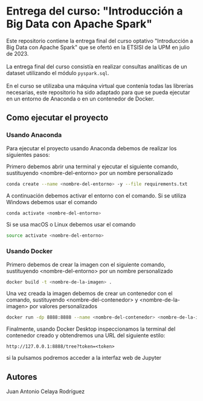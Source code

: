 # Entrega del curso: "Introducción a Big Data con Apache Spark"
Este repositorio contiene la entrega final del curso optativo "Introducción a Big Data con Apache Spark" que se ofertó en la ETSISI de la UPM en julio de 2023.
</br></br>
La entrega final del curso consistía en realizar consultas analíticas de un dataset utilizando el módulo `pyspark.sql`.
</br></br>
En el curso se utilizaba una máquina virtual que contenía todas las librerías necesarias, este repositorio ha sido adaptado para que se pueda ejecutar en un entorno de Anaconda o en un contenedor de Docker.

## Como ejecutar el proyecto

### Usando Anaconda
Para ejecutar el proyecto usando Anaconda debemos de realizar los siguientes pasos:

Primero debemos abrir una terminal y ejecutar el siguiente comando, sustituyendo
\<nombre-del-entorno> por un nombre personalizado
```bash
conda create --name <nombre-del-entorno> -y --file requirements.txt
```
A continuación debemos activar el entorno con el comando. Si se utiliza Windows debemos usar el comando
```bash
conda activate <nombre-del-entorno>
```
Si se usa macOS o Linux debemos usar el comando
```bash
source activate <nombre-del-entorno>
```

### Usando Docker
Primero debemos de crear la imagen con el siguiente comando, sustituyendo
\<nombre-del-entorno> por un nombre personalizado
```bash
docker build -t <nombre-de-la-imagen> .
```
Una vez creada la imagen debemos de crear un contenedor con el comando, sustituyendo \<nombre-del-contenedor> y \<nombre-de-la-imagen> por valores personalizados
```bash
docker run -dp 8888:8888 --name <nombre-del-contenedor> <nombre-de-la-imagen>
```
Finalmente, usando Docker Desktop inspeccionamos la terminal del contenedor creado y obtendremos una URL del siguiente estilo:
```url
http://127.0.0.1:8888/tree?token=<token>
```
si la pulsamos podremos acceder a la interfaz web de Jupyter

## Autores
Juan Antonio Celaya Rodríguez